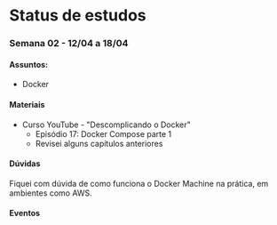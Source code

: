 # Status de estudos

### Semana 02 - 12/04 a 18/04
#### Assuntos:
- Docker

#### Materiais

  - Curso YouTube - "Descomplicando o Docker"
    - Episódio 17: Docker Compose parte 1
    - Revisei alguns capítulos anteriores

#### Dúvidas
Fiquei com dúvida de como funciona o Docker Machine na prática, em ambientes como AWS.

#### Eventos

